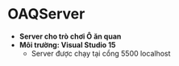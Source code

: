 # OAQServer
- **Server cho trò chơi Ô ăn quan**
- **Môi trường: Visual Studio 15**
  - Server được chạy tại cổng 5500 localhost
